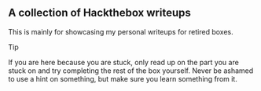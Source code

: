## A collection of Hackthebox writeups

This is mainly for showcasing my personal writeups for retired boxes.

> [!TIP]
> If you are here because you are stuck, only read up on the part you are stuck on and try completing the rest of the box yourself.  Never be ashamed to use a hint on something, but make sure you learn something from it.
